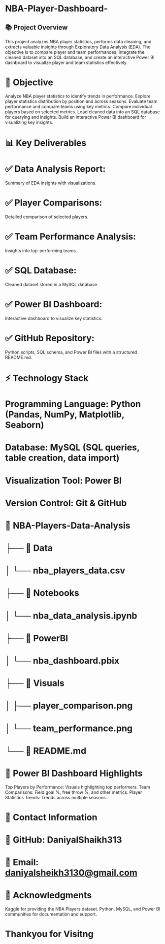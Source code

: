 # NBA-Player-Dashboard-
## 📚 Project Overview
This project analyzes NBA player statistics, performs data cleaning, and extracts valuable insights through Exploratory Data Analysis (EDA). The objective is to compare player and team performances, integrate the cleaned dataset into an SQL database, and create an interactive Power BI dashboard to visualize player and team statistics effectively.

# 🎯 Objective
Analyze NBA player statistics to identify trends in performance.
Explore player statistics distribution by position and across seasons.
Evaluate team performance and compare teams using key metrics.
Compare individual players based on selected metrics.
Load cleaned data into an SQL database for querying and insights.
Build an interactive Power BI dashboard for visualizing key insights.

# 📊 Key Deliverables
# ✅ Data Analysis Report:
Summary of EDA insights with visualizations.
# ✅ Player Comparisons:
Detailed comparison of selected players.
# ✅ Team Performance Analysis:
Insights into top-performing teams.
# ✅ SQL Database:
Cleaned dataset stored in a MySQL database.
# ✅ Power BI Dashboard:
Interactive dashboard to visualize key statistics.
# ✅ GitHub Repository:
Python scripts, SQL schema, and Power BI files with a structured README.md.

# ⚡ Technology Stack
# Programming Language: Python (Pandas, NumPy, Matplotlib, Seaborn)
# Database: MySQL (SQL queries, table creation, data import)
# Visualization Tool: Power BI
# Version Control: Git & GitHub

# 📁 NBA-Players-Data-Analysis
# ├── 📂 Data
# │   └── nba_players_data.csv
# ├── 📂 Notebooks
# │   └── nba_data_analysis.ipynb
# ├── 📂 PowerBI
# │   └── nba_dashboard.pbix
# ├── 📂 Visuals
# │   ├── player_comparison.png
# │   └── team_performance.png
# └── 📄 README.md

# 📢 Power BI Dashboard Highlights
Top Players by Performance: Visuals highlighting top performers.
Team Comparisons: Field goal %, free throw %, and other metrics.
Player Statistics Trends: Trends across multiple seasons.

# 📧 Contact Information
# 🔗 GitHub: DaniyalShaikh313
# 📧 Email: daniyalsheikh3130@gmail.com

# 📢 Acknowledgments
Kaggle for providing the NBA Players dataset.
Python, MySQL, and Power BI communities for documentation and support.
# Thankyou for Visitng 


